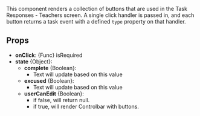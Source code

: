 <div data-ff_module-task-response-actions=""></div>

This component renders a collection of buttons that are used in the Task Responses - Teachers screen. A single click handler is passed in, and each button returns a task event with a defined `type` property on that handler.

## Props

- **onClick**: {Func} isRequired
- **state** {Object}:
    + **complete** {Boolean}: 
        + Text will update based on this value
    + **excused** {Boolean}: 
        + Text will update based on this value
    + **userCanEdit** {Boolean}: 
        - if false, will return null.
        - if true, will render Controlbar with buttons.
